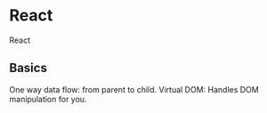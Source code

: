 # React

React

## Basics

One way data flow: from parent to child.
Virtual DOM: Handles DOM manipulation for you.
